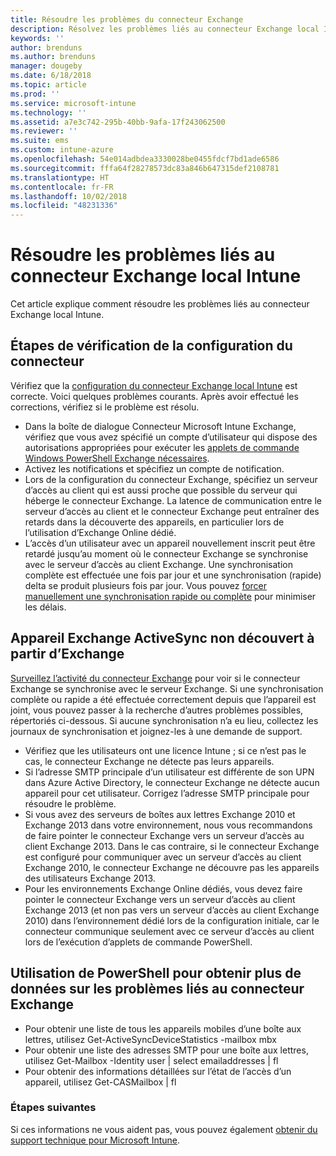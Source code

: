 ```yaml
---
title: Résoudre les problèmes du connecteur Exchange
description: Résolvez les problèmes liés au connecteur Exchange local Intune.
keywords: ''
author: brenduns
ms.author: brenduns
manager: dougeby
ms.date: 6/18/2018
ms.topic: article
ms.prod: ''
ms.service: microsoft-intune
ms.technology: ''
ms.assetid: a7e3c742-295b-40bb-9afa-17f243062500
ms.reviewer: ''
ms.suite: ems
ms.custom: intune-azure
ms.openlocfilehash: 54e014adbdea3330028be0455fdcf7bd1ade6586
ms.sourcegitcommit: fffa64f28278573dc83a846b647315def2108781
ms.translationtype: HT
ms.contentlocale: fr-FR
ms.lasthandoff: 10/02/2018
ms.locfileid: "48231336"
---
```

# <a name="troubleshoot-the-intune-on-premises-exchange-connector"></a>Résoudre les problèmes liés au connecteur Exchange local Intune

Cet article explique comment résoudre les problèmes liés au connecteur Exchange local Intune.

## <a name="steps-for-checking-the-connector-configuration"></a>Étapes de vérification de la configuration du connecteur 

Vérifiez que la [configuration du connecteur Exchange local Intune](exchange-connector-install.md) est correcte. Voici quelques problèmes courants. Après avoir effectué les corrections, vérifiez si le problème est résolu.

 - Dans la boîte de dialogue Connecteur Microsoft Intune Exchange, vérifiez que vous avez spécifié un compte d’utilisateur qui dispose des autorisations appropriées pour exécuter les [applets de commande Windows PowerShell Exchange nécessaires](exchange-connector-install.md#exchange-cmdlet-requirements).
- Activez les notifications et spécifiez un compte de notification.
 - Lors de la configuration du connecteur Exchange, spécifiez un serveur d’accès au client qui est aussi proche que possible du serveur qui héberge le connecteur Exchange. La latence de communication entre le serveur d’accès au client et le connecteur Exchange peut entraîner des retards dans la découverte des appareils, en particulier lors de l’utilisation d’Exchange Online dédié.
 - L’accès d’un utilisateur avec un appareil nouvellement inscrit peut être retardé jusqu’au moment où le connecteur Exchange se synchronise avec le serveur d’accès au client Exchange. Une synchronisation complète est effectuée une fois par jour et une synchronisation (rapide) delta se produit plusieurs fois par jour.  Vous pouvez [forcer manuellement une synchronisation rapide ou complète](exchange-connector-install.md#manually-force-a-quick-sync-or-full-sync) pour minimiser les délais.
 
## <a name="exchange-activesync-device-not-discovered-from-exchange"></a>Appareil Exchange ActiveSync non découvert à partir d’Exchange
[Surveillez l’activité du connecteur Exchange](exchange-connector-install.md#on-premises-exchange-connector-high-availability-support) pour voir si le connecteur Exchange se synchronise avec le serveur Exchange. Si une synchronisation complète ou rapide a été effectuée correctement depuis que l’appareil est joint, vous pouvez passer à la recherche d’autres problèmes possibles, répertoriés ci-dessous. Si aucune synchronisation n’a eu lieu, collectez les journaux de synchronisation et joignez-les à une demande de support.

 - Vérifiez que les utilisateurs ont une licence Intune ; si ce n’est pas le cas, le connecteur Exchange ne détecte pas leurs appareils.
 - Si l’adresse SMTP principale d’un utilisateur est différente de son UPN dans Azure Active Directory, le connecteur Exchange ne détecte aucun appareil pour cet utilisateur. Corrigez l’adresse SMTP principale pour résoudre le problème.
 - Si vous avez des serveurs de boîtes aux lettres Exchange 2010 et Exchange 2013 dans votre environnement, nous vous recommandons de faire pointer le connecteur Exchange vers un serveur d’accès au client Exchange 2013. Dans le cas contraire, si le connecteur Exchange est configuré pour communiquer avec un serveur d’accès au client Exchange 2010, le connecteur Exchange ne découvre pas les appareils des utilisateurs Exchange 2013. 
- Pour les environnements Exchange Online dédiés, vous devez faire pointer le connecteur Exchange vers un serveur d’accès au client Exchange 2013 (et non pas vers un serveur d’accès au client Exchange 2010) dans l’environnement dédié lors de la configuration initiale, car le connecteur communique seulement avec ce serveur d’accès au client lors de l’exécution d’applets de commande PowerShell.


## <a name="using-powershell-to-get-more-data-on-exchange-connector-issues"></a>Utilisation de PowerShell pour obtenir plus de données sur les problèmes liés au connecteur Exchange
- Pour obtenir une liste de tous les appareils mobiles d’une boîte aux lettres, utilisez Get-ActiveSyncDeviceStatistics -mailbox mbx
- Pour obtenir une liste des adresses SMTP pour une boîte aux lettres, utilisez Get-Mailbox -Identity user | select emailaddresses | fl
- Pour obtenir des informations détaillées sur l’état de l’accès d’un appareil, utilisez Get-CASMailbox <upn> | fl

### <a name="next-steps"></a>Étapes suivantes
Si ces informations ne vous aident pas, vous pouvez également [obtenir du support technique pour Microsoft Intune](get-support.md).

